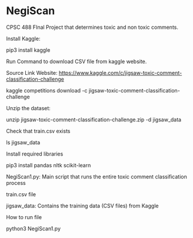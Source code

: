 # NegiScan
CPSC 488 FInal Project that determines toxic and non toxic comments.

Install Kaggle:

pip3 install kaggle

Run Command to download CSV file from kaggle website.

Source Link Website: https://www.kaggle.com/c/jigsaw-toxic-comment-classification-challenge

kaggle competitions download -c jigsaw-toxic-comment-classification-challenge

Unzip the dataset:

unzip jigsaw-toxic-comment-classification-challenge.zip -d jigsaw_data

Check that train.csv exists

ls jigsaw_data

Install required libraries

pip3 install pandas nltk scikit-learn

NegiScan1.py: Main script that runs the entire toxic comment classification process

train.csv file

jigsaw_data: Contains the training data (CSV files) from Kaggle

How to run file

python3 NegiScan1.py
